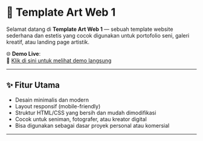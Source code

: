 # 🎨 Template Art Web 1

Selamat datang di **Template Art Web 1** — sebuah template website sederhana dan estetis yang cocok digunakan untuk portofolio seni, galeri kreatif, atau landing page artistik.

🌐 **Demo Live**:  
🔗 [Klik di sini untuk melihat demo langsung](https://jr-repository.github.io/templateartweb1/)

---

## ✨ Fitur Utama

- Desain minimalis dan modern  
- Layout responsif (mobile-friendly)  
- Struktur HTML/CSS yang bersih dan mudah dimodifikasi  
- Cocok untuk seniman, fotografer, atau kreator digital  
- Bisa digunakan sebagai dasar proyek personal atau komersial

---





